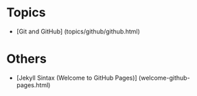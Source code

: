 # Topics
- [Git and GitHub] (topics/github/github.html)


# Others
- [Jekyll Sintax (Welcome to GitHub Pages)] (welcome-github-pages.html)
